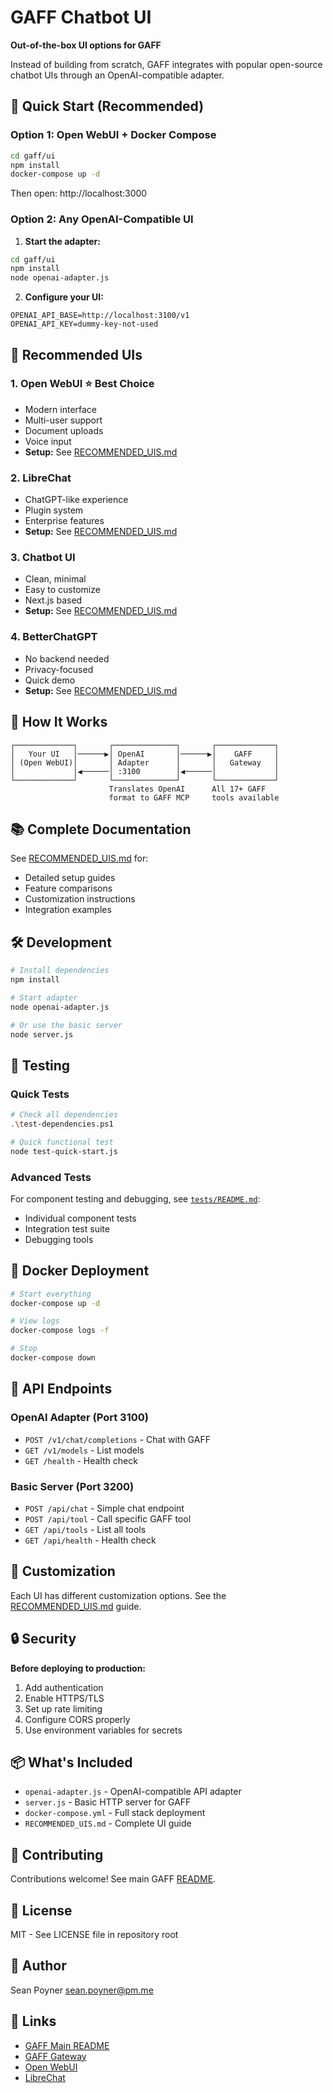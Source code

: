 # GAFF Chatbot UI

**Out-of-the-box UI options for GAFF**

Instead of building from scratch, GAFF integrates with popular open-source chatbot UIs through an OpenAI-compatible adapter.

## 🚀 Quick Start (Recommended)

### Option 1: Open WebUI + Docker Compose

```bash
cd gaff/ui
npm install
docker-compose up -d
```

Then open: http://localhost:3000

### Option 2: Any OpenAI-Compatible UI

1. **Start the adapter:**
```bash
cd gaff/ui
npm install
node openai-adapter.js
```

2. **Configure your UI:**
```env
OPENAI_API_BASE=http://localhost:3100/v1
OPENAI_API_KEY=dummy-key-not-used
```

## 📱 Recommended UIs

### 1. Open WebUI ⭐ Best Choice
- Modern interface
- Multi-user support
- Document uploads
- Voice input
- **Setup:** See [RECOMMENDED_UIS.md](RECOMMENDED_UIS.md#1-open-webui--best-choice)

### 2. LibreChat
- ChatGPT-like experience
- Plugin system
- Enterprise features
- **Setup:** See [RECOMMENDED_UIS.md](RECOMMENDED_UIS.md#2-librechat)

### 3. Chatbot UI
- Clean, minimal
- Easy to customize
- Next.js based
- **Setup:** See [RECOMMENDED_UIS.md](RECOMMENDED_UIS.md#3-chatbot-ui-nextjs)

### 4. BetterChatGPT
- No backend needed
- Privacy-focused
- Quick demo
- **Setup:** See [RECOMMENDED_UIS.md](RECOMMENDED_UIS.md#4-betterchatgpt)

## 🔌 How It Works

```
┌─────────────┐       ┌──────────────┐       ┌─────────────┐
│   Your UI   │──────▶│ OpenAI       │──────▶│    GAFF     │
│ (Open WebUI)│       │ Adapter      │       │   Gateway   │
│             │◀──────│ :3100        │◀──────│             │
└─────────────┘       └──────────────┘       └─────────────┘
                      Translates OpenAI      All 17+ GAFF
                      format to GAFF MCP     tools available
```

## 📚 Complete Documentation

See [RECOMMENDED_UIS.md](RECOMMENDED_UIS.md) for:
- Detailed setup guides
- Feature comparisons
- Customization instructions
- Integration examples

## 🛠️ Development

```bash
# Install dependencies
npm install

# Start adapter
node openai-adapter.js

# Or use the basic server
node server.js
```

## 🧪 Testing

### Quick Tests

```bash
# Check all dependencies
.\test-dependencies.ps1

# Quick functional test
node test-quick-start.js
```

### Advanced Tests

For component testing and debugging, see [`tests/README.md`](tests/README.md):
- Individual component tests
- Integration test suite
- Debugging tools

## 🐳 Docker Deployment

```bash
# Start everything
docker-compose up -d

# View logs
docker-compose logs -f

# Stop
docker-compose down
```

## 📖 API Endpoints

### OpenAI Adapter (Port 3100)
- `POST /v1/chat/completions` - Chat with GAFF
- `GET /v1/models` - List models
- `GET /health` - Health check

### Basic Server (Port 3200)
- `POST /api/chat` - Simple chat endpoint
- `POST /api/tool` - Call specific GAFF tool
- `GET /api/tools` - List all tools
- `GET /api/health` - Health check

## 🎨 Customization

Each UI has different customization options. See the [RECOMMENDED_UIS.md](RECOMMENDED_UIS.md#-customization-guide) guide.

## 🔒 Security

**Before deploying to production:**
1. Add authentication
2. Enable HTTPS/TLS
3. Set up rate limiting
4. Configure CORS properly
5. Use environment variables for secrets

## 📦 What's Included

- `openai-adapter.js` - OpenAI-compatible API adapter
- `server.js` - Basic HTTP server for GAFF
- `docker-compose.yml` - Full stack deployment
- `RECOMMENDED_UIS.md` - Complete UI guide

## 🤝 Contributing

Contributions welcome! See main GAFF [README](../README.md).

## 📄 License

MIT - See LICENSE file in repository root

## 👤 Author

Sean Poyner <sean.poyner@pm.me>

## 🔗 Links

- [GAFF Main README](../README.md)
- [GAFF Gateway](../mcp/gaff-gateway/README.md)
- [Open WebUI](https://github.com/open-webui/open-webui)
- [LibreChat](https://github.com/danny-avila/LibreChat)

